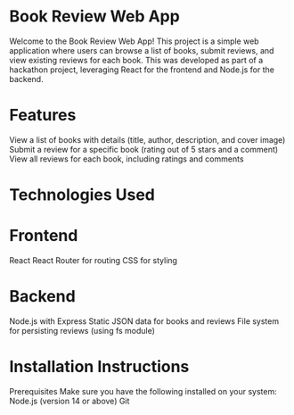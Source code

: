# Book Review Web App

Welcome to the Book Review Web App! This project is a simple web application where users can browse a list of books, submit reviews, and view existing reviews for each book. This was developed as part of a hackathon project, leveraging React for the frontend and Node.js for the backend.

# Features
View a list of books with details (title, author, description, and cover image)
Submit a review for a specific book (rating out of 5 stars and a comment)
View all reviews for each book, including ratings and comments

# Technologies Used

# Frontend
React
React Router for routing
CSS for styling

# Backend
Node.js with Express
Static JSON data for books and reviews
File system for persisting reviews (using fs module)

# Installation Instructions

Prerequisites
Make sure you have the following installed on your system:
Node.js (version 14 or above)
Git